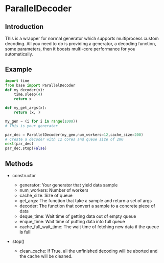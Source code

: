 # ParallelDecoder

## Introduction
This is a wrapper for normal generator which supports multiprocess
custom decoding. All you need to do is providing a generator, a decoding
 function, some parameters, then it boosts multi-core performance 
 for you automatically.
 
## Example
```python
import time
from base import ParallelDecoder
def my_decoder(x):
    time.sleep(4)
    return x

def my_get_args(x):
    return (x, )

my_gen = (i for i in range(1000)) 
# This is your generator

par_dec = ParallelDecoder(my_gen,num_workers=12,cache_size=200)
# Create a decoder with 12 cores and queue size of 200
next(par_dec)
par_dec.stop(False)


``` 

## Methods 
- constructor
    - generator: Your generator that yield data sample
    - num_workers: Number of workers
    - cache_size: Size of queue
    - get_args: The function that take a sample and return a set of args
    - decoder: The function that convert a sample to a concrete piece of data
    - deque_time: Wait time of getting data out of empty queue
    - enque_time: Wait time of putting data into full queue
    - cache_full_wait_time: The wait time of fetching new data if the queue is full

- stop()
    - clean_cache: If True, all the unfinished decoding will be 
                    aborted and the cache will be cleaned.


